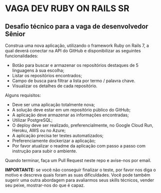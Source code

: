 # VAGA DEV RUBY ON RAILS SR

## Desafio técnico para a vaga de desenvolvedor Sênior

Construa uma nova aplicação, utilizando o framework Ruby on Rails 7, a qual deverá conectar na API do GitHub e disponibilizar as seguintes funcionalidades:

- Botão para buscar e armazenar os repositórios destaques de 5 linguagens à sua escolha;
- Listar os repositórios encontrados;
- Campo de busca para filtrar a lista por termo / palavra chave.
- Visualizar os detalhes de cada repositório.

Alguns requisitos:

- Deve ser uma aplicação totalmente nova;
- A solução deve estar em um repositório público do GitHub;
- A aplicação deve armazenar as informações encontradas;
- Utilizar PostgreSQL;
- O deploy deve ser realizado, preferencialmente, no Google Cloud Run, Heroku, AWS ou no Azure;
- A aplicação precisa ter testes automatizados;
- Preferenciamente dockerizar a aplicação;
- Por favor atualizar o readme da aplicação com passo a passo com instrução para subir o ambiente.

Quando terminar, faça um Pull Request neste repo e avise-nos por email.

**IMPORTANTE:** se você não conseguir finalizar o teste, por favor nos diga o motivo e descreva quais foram as suas dificuldades. Você pode também sugerir uma outra abordagem para avaliarmos seus skills técnicos, vender seu peixe, mostrar-nos do que é capaz.
